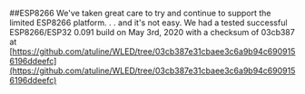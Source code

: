 ##ESP8266
We've taken great care to try and continue to support the limited ESP8266 platform. . . and it's not easy. We had a tested successful ESP8266/ESP32 0.091 build on May 3rd, 2020 with a checksum of 03cb387 at [https://github.com/atuline/WLED/tree/03cb387e31cbaee3c6a9b94c6909156196ddeefc](https://github.com/atuline/WLED/tree/03cb387e31cbaee3c6a9b94c6909156196ddeefc)
